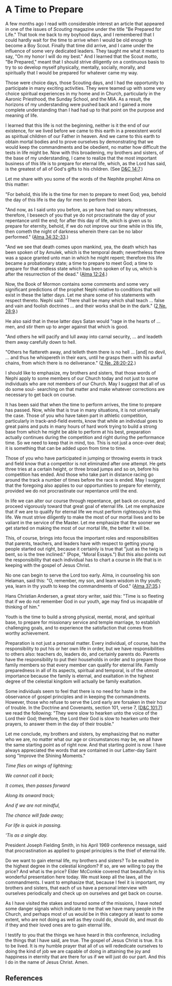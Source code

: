 # A Time to Prepare

A few months ago I read with considerable interest an article that appeared in
one of the issues of _Scouting_ magazine under the title "Be Prepared for
Life." That took me back to my boyhood days, and I remembered that I could
hardly wait for the time to arrive when I would be old enough to become a Boy
Scout. Finally that time did arrive, and I came under the influence of some
very dedicated leaders. They taught me what it meant to say, "On my honor I
will do my best." And I learned that the Scout motto, "Be Prepared," meant
that I should strive diligently on a continuous basis to try to so develop
myself physically, mentally, socially, morally, and spiritually that I would
be prepared for whatever came my way.

Those were choice days, those Scouting days, and I had the opportunity to
participate in many exciting activities. They were teamed up with some very
choice spiritual experiences in my home and in Church, particularly in the
Aaronic Priesthood, the Sunday School, and the MIA. As a result, the horizons
of my understanding were pushed back and I gained a more complete
understanding than I had had up to that point on the purpose and meaning of
life.

I learned that this life is not the beginning, neither is it the end of our
existence, for we lived before we came to this earth in a preexistent world as
spiritual children of our Father in heaven. And we came to this earth to
obtain mortal bodies and to prove ourselves by demonstrating that we would
keep the commandments and be obedient, no matter how difficult the tests in
life might be. Now with this broadening, my brothers and sisters, of the base
of my understanding, I came to realize that the most important business of
this life is to prepare for eternal life, which, as the Lord has said, is the
greatest of all of God's gifts to his children. (See [D&amp;C
14:7](/scriptures/dc-testament/dc/14.7?lang=eng#6).)

Let me share with you some of the words of the Nephite prophet Alma on this
matter:

"For behold, this life is the time for men to prepare to meet God; yea, behold
the day of this life is the day for men to perform their labors.

"And now, as I said unto you before, as ye have had so many witnesses,
therefore, I beseech of you that ye do not procrastinate the day of your
repentance until the end; for after this day of life, which is given us to
prepare for eternity, behold, if we do not improve our time while in this
life, then cometh the night of darkness wherein there can be no labor
performed." ([Alma 34:32-33](/scriptures/bofm/alma/34.32-33?lang=eng#31).)

"And we see that death comes upon mankind, yea, the death which has been
spoken of by Amulek, which is the temporal death; nevertheless there was a
space granted unto man in which he might repent; therefore this life became a
probationary state; a time to prepare to meet God; a time to prepare for that
endless state which has been spoken of by us, which is after the resurrection
of the dead." ([Alma 12:24](/scriptures/bofm/alma/12.24?lang=eng#23).)

Now, the Book of Mormon contains some comments and some very significant
predictions of the prophet Nephi relative to conditions that will exist in
these the latter days. Let me share some of his statements with respect
thereto. Nephi said: "There shall be many which shall teach ... false and vain
and foolish doctrines ... and their works shall be in the dark." ([2 Ne.
28:9](/scriptures/bofm/2-ne/28.9?lang=eng#8).)

He also said that in these latter days Satan would "rage in the hearts of ...
men, and stir them up to anger against that which is good.

"And others he will pacify and lull away into carnal security, ... and leadeth
them away carefully down to hell.

"Others he flattereth away, and telleth them there is no hell ... [and] no
devil, ... and thus he whispereth in their ears, until he grasps them with his
awful chains, from which there is no deliverance." ([2 Ne.
28:20-22](/scriptures/bofm/2-ne/28.20-22?lang=eng#19).)

I should like to emphasize, my brothers and sisters, that those words of Nephi
apply to some members of our Church today and not just to some individuals who
are not members of our Church. May I suggest that all of us do some soul-
searching on that matter and make whatever corrections are necessary to get
back on course.

It has been said that when the time to perform arrives, the time to prepare
has passed. Now, while that is true in many situations, it is not universally
the case. Those of you who have taken part in athletic competition,
particularly in track-and-field events, know that while an individual goes to
great pains and puts in many hours of hard work trying to build a strong base
from which he might be able to perform at his best, preparation actually
continues during the competition and right during the performance time. So we
need to keep that in mind, too. This is not just a once-over deal; it is
something that can be added upon from time to time.

Those of you who have participated in jumping or throwing events in track and
field know that a competitor is not eliminated after one attempt. He gets
three tries at a certain height, or three broad jumps and so on, before his
competition has ended. And those who take part in distance racing go around
the track a number of times before the race is ended. May I suggest that the
foregoing also applies to our opportunities to prepare for eternity, provided
we do not procrastinate our repentance until the end.

In life we can alter our course through repentance, get back on course, and
proceed vigorously toward that great goal of eternal life. Let me emphasize
that if we are to qualify for eternal life we must perform righteously in this
life. We must strive diligently to make the most of our mortal lives and to be
valiant in the service of the Master. Let me emphasize that the sooner we get
started on making the most of our mortal life, the better it will be.

This, of course, brings into focus the important roles and responsibilities
that parents, teachers, and leaders have with respect to getting young people
started out right, because it certainly is true that "just as the twig is
bent, so is the tree inclined." (Pope, "Moral Essays.") But this also points
out the responsibility that each individual has to chart a course in life that
is in keeping with the gospel of Jesus Christ.

No one can begin to serve the Lord too early. Alma, in counseling his son
Helaman, said this: "O, remember, my son, and learn wisdom in thy youth; yea,
learn in thy youth to keep the commandments of God." ([Alma
37:35](/scriptures/bofm/alma/37.35?lang=eng#34).)

Hans Christian Andersen, a great story writer, said this: "Time is so fleeting
that if we do not remember God in our youth, age may find us incapable of
thinking of him."

Youth is the time to build a strong physical, mental, moral, and spiritual
base, to prepare for missionary service and temple marriage, to establish
challenging goals, and to experience the satisfaction that comes from worthy
achievement.

Preparation is not just a personal matter. Every individual, of course, has
the responsibility to put his or her own life in order, but we have
responsibilities to others also: teachers do, leaders do, and certainly
parents do. Parents have the responsibility to put their households in order
and to prepare those family members so that every member can qualify for
eternal life. Family preparedness in all of its aspects, spiritual and
temporal, is of the utmost importance because the family is eternal, and
exaltation in the highest degree of the celestial kingdom will actually be
family exaltation.

Some individuals seem to feel that there is no need for haste in the
observance of gospel principles and in keeping the commandments. However,
those who refuse to serve the Lord early are forsaken in their hour of
trouble. In the Doctrine and Covenants, section 101, verse 7, [[D&amp;C
101:7](/scriptures/dc-testament/dc/101.7?lang=eng#6)] we read the following:
"They were slow to hearken unto the voice of the Lord their God; therefore,
the Lord their God is slow to hearken unto their prayers, to answer them in
the day of their trouble."

Let me conclude, my brothers and sisters, by emphasizing that no matter who we
are, no matter what our age or circumstances may be, we all have the same
starting point as of right now. And that starting point is _now._ I have
always appreciated the words that are contained in our Latter-day Saint song
"Improve the Shining Moments."

_Time flies on wings of lightning;_

_We cannot call it back;_

_It comes, then passes forward_

_Along its onward track;_

_And if we are not mindful,_

_The chance will fade away;_

_For life is quick in passing._

_'Tis as a single day._

President Joseph Fielding Smith, in his April 1969 conference message, said
that procrastination as applied to gospel principles is the thief of eternal
life.

Do we want to gain eternal life, my brothers and sisters? To be exalted in the
highest degree in the celestial kingdom? If so, are we willing to pay the
price? And what is the price? Elder McConkie covered that beautifully in his
wonderful presentation here today. We must keep all the laws, all the
commandments. I want to emphasize that, because I feel it is important, my
brothers and sisters, that each of us have a personal interview with ourselves
periodically and check up on ourselves and get back on course.

As I have visited the stakes and toured some of the missions, I have noted
some danger signals which indicate to me that we have many people in the
Church, and perhaps most of us would be in this category at least to some
extent, who are not doing as well as they could do, should do, and must do if
they and their loved ones are to gain eternal life.

I testify to you that the things we have heard in this conference, including
the things that I have said, are true. The gospel of Jesus Christ is true. It
is to be lived. It is my humble prayer that all of us will rededicate
ourselves to doing the kind of job we are capable of doing in attaining the
joy and happiness in eternity that are there for us if we will just do our
part. And this I do in the name of Jesus Christ. Amen.

## References

